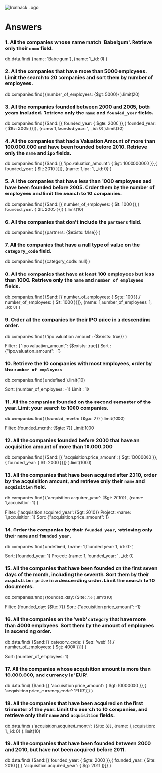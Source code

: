 ![Ironhack Logo](https://i.imgur.com/1QgrNNw.png)

# Answers

### 1. All the companies whose name match 'Babelgum'. Retrieve only their `name` field.

db.data.find(
  {name: 'Babelgum'},
  {name: 1,_id: 0}
)

### 2. All the companies that have more than 5000 employees. Limit the search to 20 companies and sort them by **number of employees**.

db.companies.find(
  {number_of_employees: {$gt: 5000}}
).limit(20)

### 3. All the companies founded between 2000 and 2005, both years included. Retrieve only the `name` and `founded_year` fields.

db.companies.find(
  {$and: [{ founded_year: { $gte: 2000 }},{ founded_year: { $lte: 2005 }}]},
  {name: 1,founded_year: 1, _id: 0}
).limit(20)

### 4. All the companies that had a Valuation Amount of more than 100.000.000 and have been founded before 2010. Retrieve only the `name` and `ipo` fields.

db.companies.find(
  {$and: [{ 'ipo.valuation_amount': { $gt: 1000000000 }},{ founded_year: { $lt: 2010 }}]},
  {name: 1,ipo: 1, _id: 0}
)

### 5. All the companies that have less than 1000 employees and have been founded before 2005. Order them by the number of employees and limit the search to 10 companies.

db.companies.find(
  {$and: [{ number_of_employees: { $lt: 1000 }},{ founded_year: { $lt: 2005 }}]}
).limit(10)

### 6. All the companies that don't include the `partners` field.

db.companies.find(
  {partners: {$exists: false}}
)

### 7. All the companies that have a null type of value on the `category_code` field.

db.companies.find(
  {category_code: null}
)

### 8. All the companies that have at least 100 employees but less than 1000. Retrieve only the `name` and `number of employees` fields.

db.companies.find(
  {$and: [{ number_of_employees: { $gte: 100 }},{ number_of_employees: { $lt: 1000 }}]},
  {name: 1,number_of_employees: 1, _id: 0}
)

### 9. Order all the companies by their IPO price in a descending order.

db.companies.find(
  {'ipo.valuation_amount': {$exists: true}}
)

Filter : {"ipo.valuation_amount": {$exists: true}} Sort : {"ipo.valuation_amount": -1}

### 10. Retrieve the 10 companies with most employees, order by the `number of employees`

db.companies.find(
  undefined
).limit(10)

Sort: {number_of_employees: -1} Limit : 10

### 11. All the companies founded on the second semester of the year. Limit your search to 1000 companies.

db.companies.find(
  {founded_month: {$gte: 7}}
).limit(1000)

Filter: {founded_month: {$gte: 7}} Limit:1000

### 12. All the companies founded before 2000 that have an acquisition amount of more than 10.000.000

db.companies.find(
  {$and: [{ 'acquisition.price_amount': { $gt: 10000000 }},{ founded_year: { $lt: 2000 }}]}
).limit(1000)

### 13. All the companies that have been acquired after 2010, order by the acquisition amount, and retrieve only their `name` and `acquisition` field.

db.companies.find(
  {'acquisition.acquired_year': {$gt: 2010}},
  {name: 1,acquisition: 1}
)

Filter: {'acquisition.acquired_year': {$gt: 2010}} Project: {name: 1,acquisition: 1} Sort: {"acquisition.price_amount": 1}

### 14. Order the companies by their `founded year`, retrieving only their `name` and `founded year`.

db.companies.find(
  undefined,
  {name: 1,founded_year: 1,_id: 0}
)

Sort: {founded_year: 1} Project: {name: 1, founded_year: 1, _id: 0}

### 15. All the companies that have been founded on the first seven days of the month, including the seventh. Sort them by their `acquisition price` in a descending order. Limit the search to 10 documents.

db.companies.find(
  {founded_day: {$lte: 7}}
).limit(10)

Filter: {founded_day: {$lte: 7}} Sort: {"acquisition.price_amount": -1}

### 16. All the companies on the 'web' `category` that have more than 4000 employees. Sort them by the amount of employees in ascending order.

db.data.find(
  {$and: [{ category_code: { $eq: 'web' }},{ number_of_employees: { $gt: 4000 }}]}
)

Sort: {number_of_employees: 1}

### 17. All the companies whose acquisition amount is more than 10.000.000, and currency is 'EUR'.

db.data.find(
  {$and: [{ 'acquisition.price_amount': { $gt: 10000000 }},{ 'acquisition.price_currency_code': 'EUR'}]}
)

### 18. All the companies that have been acquired on the first trimester of the year. Limit the search to 10 companies, and retrieve only their `name` and `acquisition` fields.

db.data.find(
  {'acquisition.acquired_month': {$lte: 3}},
  {name: 1,acquisition: 1,_id: 0}
).limit(10)

### 19. All the companies that have been founded between 2000 and 2010, but have not been acquired before 2011.

db.data.find(
  {$and: [{ founded_year: { $gte: 2000 }},{ founded_year: { $lte: 2010 }},{ 'acquisition.acquired_year': { $gt: 2011 }}]}
)

